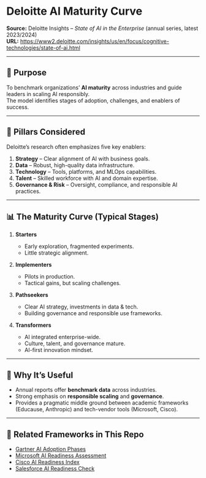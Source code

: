 # Deloitte AI Maturity Curve

**Source:** Deloitte Insights – *State of AI in the Enterprise* (annual series, latest 2023/2024)  
**URL:** https://www2.deloitte.com/insights/us/en/focus/cognitive-technologies/state-of-ai.html  

---

## 🎯 Purpose

To benchmark organizations’ **AI maturity** across industries and guide leaders in scaling AI responsibly.  
The model identifies stages of adoption, challenges, and enablers of success.  

---

## 🧱 Pillars Considered

Deloitte’s research often emphasizes five key enablers:  
1. **Strategy** – Clear alignment of AI with business goals.  
2. **Data** – Robust, high-quality data infrastructure.  
3. **Technology** – Tools, platforms, and MLOps capabilities.  
4. **Talent** – Skilled workforce with AI and domain expertise.  
5. **Governance & Risk** – Oversight, compliance, and responsible AI practices.  

---

## 📊 The Maturity Curve (Typical Stages)

1. **Starters**  
   - Early exploration, fragmented experiments.  
   - Little strategic alignment.  

2. **Implementers**  
   - Pilots in production.  
   - Tactical gains, but scaling challenges.  

3. **Pathseekers**  
   - Clear AI strategy, investments in data & tech.  
   - Building governance and responsible use frameworks.  

4. **Transformers**  
   - AI integrated enterprise-wide.  
   - Culture, talent, and governance mature.  
   - AI-first innovation mindset.  

---

## 🌟 Why It’s Useful

- Annual reports offer **benchmark data** across industries.  
- Strong emphasis on **responsible scaling** and **governance**.  
- Provides a pragmatic middle ground between academic frameworks (Educause, Anthropic) and tech-vendor tools (Microsoft, Cisco).  

---

## 🔗 Related Frameworks in This Repo

- [Gartner AI Adoption Phases](gartner_ai_adoption_phases.md)  
- [Microsoft AI Readiness Assessment](microsoft_ai_readiness.md)  
- [Cisco AI Readiness Index](cisco_ai_readiness.md)  
- [Salesforce AI Readiness Check](salesforce_ai_readiness.md)
